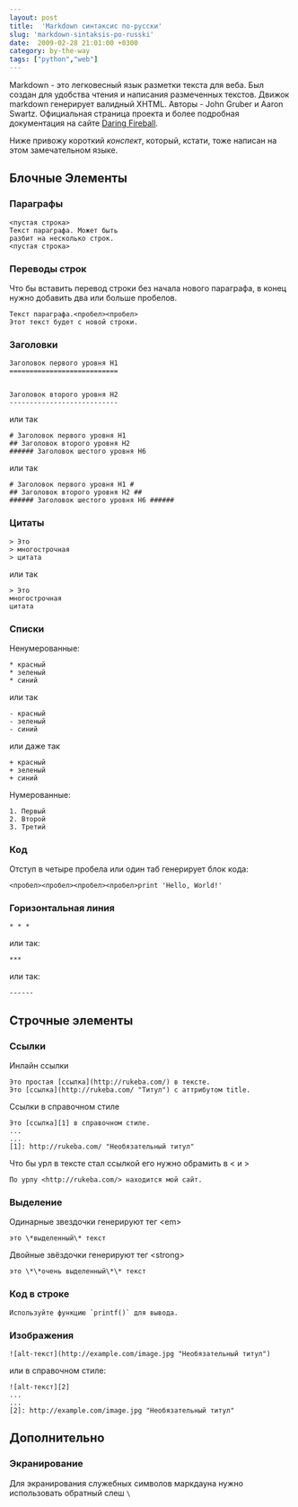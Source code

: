 ```yaml
---
layout: post
title:  'Markdown синтаксис по-русски'
slug: 'markdown-sintaksis-po-russki'
date:  2009-02-28 21:01:00 +0300
category: by-the-way
tags: ["python","web"]
---
```


Markdown - это легковесный язык разметки текста для веба. Был создан для
удобства чтения и написания размеченных текстов. Движок markdown генерирует
валидный XHTML. Авторы - John Gruber и Aaron Swartz.
Официальная страница проекта и более подробная документация на сайте 
[Daring Fireball](http://daringfireball.net/projects/markdown/).

Ниже привожу короткий *конспект*, который, кстати, тоже написан
на этом замечательном языке.

## Блочные Элементы

### Параграфы

    <пустая строка>
    Текст параграфа. Может быть
    разбит на несколько строк.
    <пустая строка>

### Переводы строк

Что бы вставить перевод строки без начала нового параграфа,
в конец нужно добавить два или больше пробелов.

    Текст параграфа.<пробел><пробел>
    Этот текст будет с новой строки.

### Заголовки

    Заголовок первого уровня H1
    ===========================


    Заголовок второго уровня H2
    ---------------------------

или так

    # Заголовок первого уровня H1
    ## Заголовок второго уровня H2
    ###### Заголовок шестого уровня H6

или так

    # Заголовок первого уровня H1 #
    ## Заголовок второго уровня H2 ##
    ###### Заголовок шестого уровня H6 ######

### Цитаты

    > Это
    > многострочная
    > цитата

или так

    > Это
    многострочная
    цитата


### Списки

Ненумерованные:

    * красный
    * зеленый
    * синий

или так

    - красный
    - зеленый
    - синий

или даже так

    + красный
    + зеленый
    + синий

Нумерованные:

    1. Первый
    2. Второй
    3. Третий

### Код

Отступ в четыре пробела или один таб генерирует блок кода:

    <пробел><пробел><пробел><пробел>print 'Hello, World!'

### Горизонтальная линия

    * * *

или так:

    ***

или так:

    ------

## Строчные элементы

### Ссылки

Инлайн ссылки

    Это простая [ссылка](http://rukeba.com/) в тексте.
    Это [ссылка](http://rukeba.com/ "Титул") с аттрибутом title.

Ссылки в справочном стиле

    Это [ссылка][1] в справочном стиле.
    ...
    ...
    [1]: http://rukeba.com/ "Необязательный титул"

Что бы урл в тексте стал ссылкой его нужно обрамить в < и >

    По урлу <http://rukeba.com/> находится мой сайт.

### Выделение

Одинарные звездочки генерируют тег \<em\>

    это \*выделенный\* текст

Двойные звёздочки генерируют тег \<strong\>

    это \*\*очень выделенный\*\* текст

### Код в строке

    Используйте функцию `printf()` для вывода.

### Изображения

    ![alt-текст](http://example.com/image.jpg "Необязательный титул")

или в справочном стиле:

    ![alt-текст][2]
    ...
    ...
    [2]: http://example.com/image.jpg "Необязательный титул"

## Дополнительно

### Экранирование

Для экранирования служебных символов маркдауна нужно использовать обратный слеш `\`



